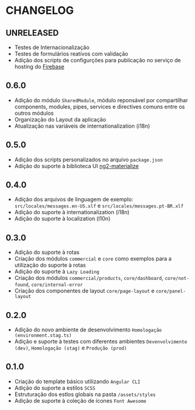 # CHANGELOG

## UNRELEASED

- Testes de Internacionalização
- Testes de formulários reativos com validação
- Adição dos scripts de configurções para publicação no serviço de hosting do [Firebase](https://firebase.google.com)

## 0.6.0

- Adição do módulo `SharedModule`, módulo reponsável por compartilhar components, modules, pipes, services e directives comuns entre os outros módulos
- Organização do Layout da aplicação
- Atualização nas variáveis de internationalization (i18n)

## 0.5.0

- Adição dos scripts personalizados no arquivo `package.json`
- Adição do suporte à biblioteca UI [ng2-materialize](https://sherweb.github.io/ng2-materialize)

## 0.4.0

- Adição dos arquivos de linguagem de exemplo: `src/locales/messages.en-US.xlf` e `src/locales/messages.pt-BR.xlf`
- Adição do suporte à internationalization (i18n)
- Adição do suporte à localization (l10n)

## 0.3.0

- Adição do suporte à rotas
- Criação dos módulos `commercial` e `core` como exemplos para a utilização do suporte à rotas
- Adição do suporte à `Lazy Loading`
- Criação dos módulos `commercial/products`, `core/dashboard`, `core/not-found`, `core/internal-error`
- Criação dos componentes de layout `core/page-layout` e `core/panel-layout`

## 0.2.0

- Adição do novo ambiente de desenvolvimento `Homologação (environment.stag.ts)`
- Adição e suporte à testes com diferentes ambientes `Devenvolvimento (dev)`, `Homologação (stag)` e `Produção (prod)`

## 0.1.0

- Criação do template básico utilizando `Angular CLI`
- Adição do suporte a estilos `SCSS`
- Estruturação dos estlos globais na pasta `/assets/styles`
- Adição de suporte à coleção de ícones `Font Awesome`